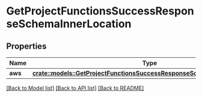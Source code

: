 # GetProjectFunctionsSuccessResponseSchemaInnerLocation

## Properties

Name | Type | Description | Notes
------------ | ------------- | ------------- | -------------
**aws** | [**crate::models::GetProjectFunctionsSuccessResponseSchemaInnerLocationAws**](GetProjectFunctionsSuccessResponseSchema_inner_location_aws.md) |  | 

[[Back to Model list]](../README.md#documentation-for-models) [[Back to API list]](../README.md#documentation-for-api-endpoints) [[Back to README]](../README.md)


